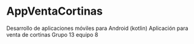 # AppVentaCortinas
Desarrollo de aplicaciones móviles para Android (kotlin) Aplicación para venta de cortinas Grupo 13 equipo 8
